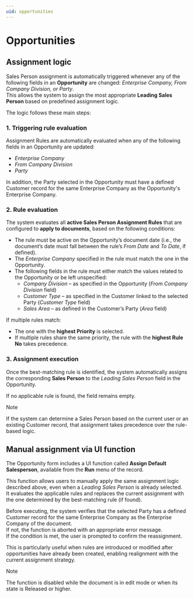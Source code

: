 ```yaml
---
uid: opportunities
---
```


# Opportunities  

## Assignment logic  
Sales Person assignment is automatically triggered whenever any of the following fields in an **Opportunity** are changed: *Enterprise Company, From Company Division, or Party*.  
This allows the system to assign the most appropriate **Leading Sales Person** based on predefined assignment logic.  

The logic follows these main steps:  

### 1. Triggering rule evaluation  
Assignment Rules are automatically evaluated when any of the following fields in an Opportunity are updated: 
- *Enterprise Company*  
- *From Company Division*  
- *Party*  

In addition, the Party selected in the Opportunity must have a defined Customer record for the same Enterprise Company as the Opportunity's Enterprise Company.  


### 2. Rule evaluation  
The system evaluates all **active Sales Person Assignment Rules** that are configured to **apply to documents**, based on the following conditions:  

- The rule must be active on the Opportunity’s document date (i.e., the document’s date must fall between the rule’s *From Date* and *To Date*, if defined).  
- The *Enterprise Company* specified in the rule must match the one in the Opportunity.  
- The following fields in the rule must either match the values related to the Opportunity or be left unspecified:  
  - *Company Division* – as specified in the Opportunity (*From Company Division* field)  
  - *Customer Type* – as specified in the Customer linked to the selected Party (*Customer Type* field)  
  - *Sales Area* – as defined in the Customer’s Party (*Area* field)  

If multiple rules match:  
- The one with the **highest Priority** is selected.  
- If multiple rules share the same priority, the rule with the **highest Rule No** takes precedence.  


### 3. Assignment execution  
Once the best-matching rule is identified, the system automatically assigns the corresponding **Sales Person** to the *Leading Sales Person* field in the Opportunity.  

If no applicable rule is found, the field remains empty.  

> [!NOTE]  
> If the system can determine a Sales Person based on the current user or an existing Customer record, that assignment takes precedence over the rule-based logic.


## Manual assignment via UI function  

The Opportunity form includes a UI function called **Assign Default Salesperson**, available from the **Run** menu of the record.  

This function allows users to manually apply the same assignment logic described above, even when a *Leading Sales Person* is already selected.  
It evaluates the applicable rules and replaces the current assignment with the one determined by the best-matching rule (if found).  

Before executing, the system verifies that the selected Party has a defined Customer record for the same Enterprise Company as the Enterprise Company of the document.  
If not, the function is aborted with an appropriate error message.  
If the condition is met, the user is prompted to confirm the reassignment.  

This is particularly useful when rules are introduced or modified after opportunities have already been created, enabling realignment with the current assignment strategy.  

> [!NOTE]  
> The function is disabled while the document is in edit mode or when its statе is Released or higher.

